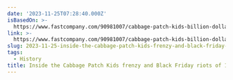 ```yaml
---
date: '2023-11-25T07:28:40.000Z'
isBasedOn: >-
  https://www.fastcompany.com/90981007/cabbage-patch-kids-billion-dollar-babies-andrew-jenks?partner=rss&utm_source=feedly&utm_medium=feed&utm_campaign=rss+fastcompany&utm_content=rss
link: >-
  https://www.fastcompany.com/90981007/cabbage-patch-kids-billion-dollar-babies-andrew-jenks?partner=rss&utm_source=feedly&utm_medium=feed&utm_campaign=rss+fastcompany&utm_content=rss
slug: 2023-11-25-inside-the-cabbage-patch-kids-frenzy-and-black-friday-riots-of-1983
tags:
  - History
title: Inside the Cabbage Patch Kids frenzy and Black Friday riots of 1983
---
```


